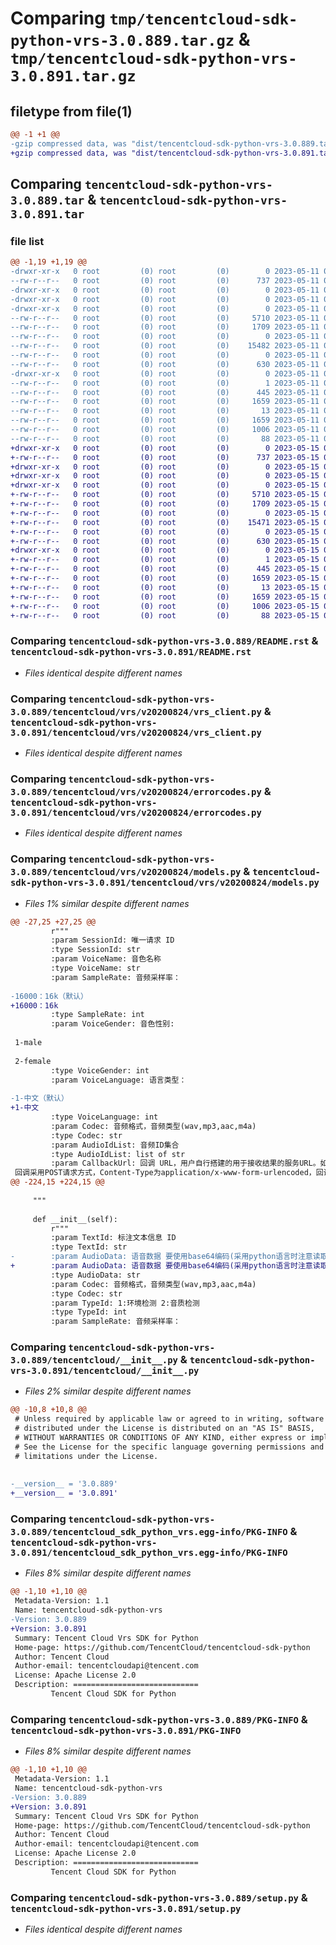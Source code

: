 # Comparing `tmp/tencentcloud-sdk-python-vrs-3.0.889.tar.gz` & `tmp/tencentcloud-sdk-python-vrs-3.0.891.tar.gz`

## filetype from file(1)

```diff
@@ -1 +1 @@
-gzip compressed data, was "dist/tencentcloud-sdk-python-vrs-3.0.889.tar", last modified: Thu May 11 03:28:52 2023, max compression
+gzip compressed data, was "dist/tencentcloud-sdk-python-vrs-3.0.891.tar", last modified: Mon May 15 04:56:01 2023, max compression
```

## Comparing `tencentcloud-sdk-python-vrs-3.0.889.tar` & `tencentcloud-sdk-python-vrs-3.0.891.tar`

### file list

```diff
@@ -1,19 +1,19 @@
-drwxr-xr-x   0 root         (0) root         (0)        0 2023-05-11 03:28:52.000000 tencentcloud-sdk-python-vrs-3.0.889/
--rw-r--r--   0 root         (0) root         (0)      737 2023-05-11 03:28:52.000000 tencentcloud-sdk-python-vrs-3.0.889/README.rst
-drwxr-xr-x   0 root         (0) root         (0)        0 2023-05-11 03:28:52.000000 tencentcloud-sdk-python-vrs-3.0.889/tencentcloud/
-drwxr-xr-x   0 root         (0) root         (0)        0 2023-05-11 03:28:52.000000 tencentcloud-sdk-python-vrs-3.0.889/tencentcloud/vrs/
-drwxr-xr-x   0 root         (0) root         (0)        0 2023-05-11 03:28:52.000000 tencentcloud-sdk-python-vrs-3.0.889/tencentcloud/vrs/v20200824/
--rw-r--r--   0 root         (0) root         (0)     5710 2023-05-11 03:28:52.000000 tencentcloud-sdk-python-vrs-3.0.889/tencentcloud/vrs/v20200824/vrs_client.py
--rw-r--r--   0 root         (0) root         (0)     1709 2023-05-11 03:28:52.000000 tencentcloud-sdk-python-vrs-3.0.889/tencentcloud/vrs/v20200824/errorcodes.py
--rw-r--r--   0 root         (0) root         (0)        0 2023-05-11 03:28:52.000000 tencentcloud-sdk-python-vrs-3.0.889/tencentcloud/vrs/v20200824/__init__.py
--rw-r--r--   0 root         (0) root         (0)    15482 2023-05-11 03:28:52.000000 tencentcloud-sdk-python-vrs-3.0.889/tencentcloud/vrs/v20200824/models.py
--rw-r--r--   0 root         (0) root         (0)        0 2023-05-11 03:28:52.000000 tencentcloud-sdk-python-vrs-3.0.889/tencentcloud/vrs/__init__.py
--rw-r--r--   0 root         (0) root         (0)      630 2023-05-11 03:28:52.000000 tencentcloud-sdk-python-vrs-3.0.889/tencentcloud/__init__.py
-drwxr-xr-x   0 root         (0) root         (0)        0 2023-05-11 03:28:52.000000 tencentcloud-sdk-python-vrs-3.0.889/tencentcloud_sdk_python_vrs.egg-info/
--rw-r--r--   0 root         (0) root         (0)        1 2023-05-11 03:28:52.000000 tencentcloud-sdk-python-vrs-3.0.889/tencentcloud_sdk_python_vrs.egg-info/dependency_links.txt
--rw-r--r--   0 root         (0) root         (0)      445 2023-05-11 03:28:52.000000 tencentcloud-sdk-python-vrs-3.0.889/tencentcloud_sdk_python_vrs.egg-info/SOURCES.txt
--rw-r--r--   0 root         (0) root         (0)     1659 2023-05-11 03:28:52.000000 tencentcloud-sdk-python-vrs-3.0.889/tencentcloud_sdk_python_vrs.egg-info/PKG-INFO
--rw-r--r--   0 root         (0) root         (0)       13 2023-05-11 03:28:52.000000 tencentcloud-sdk-python-vrs-3.0.889/tencentcloud_sdk_python_vrs.egg-info/top_level.txt
--rw-r--r--   0 root         (0) root         (0)     1659 2023-05-11 03:28:52.000000 tencentcloud-sdk-python-vrs-3.0.889/PKG-INFO
--rw-r--r--   0 root         (0) root         (0)     1006 2023-05-11 03:28:52.000000 tencentcloud-sdk-python-vrs-3.0.889/setup.py
--rw-r--r--   0 root         (0) root         (0)       88 2023-05-11 03:28:52.000000 tencentcloud-sdk-python-vrs-3.0.889/setup.cfg
+drwxr-xr-x   0 root         (0) root         (0)        0 2023-05-15 04:56:01.000000 tencentcloud-sdk-python-vrs-3.0.891/
+-rw-r--r--   0 root         (0) root         (0)      737 2023-05-15 04:56:01.000000 tencentcloud-sdk-python-vrs-3.0.891/README.rst
+drwxr-xr-x   0 root         (0) root         (0)        0 2023-05-15 04:56:01.000000 tencentcloud-sdk-python-vrs-3.0.891/tencentcloud/
+drwxr-xr-x   0 root         (0) root         (0)        0 2023-05-15 04:56:01.000000 tencentcloud-sdk-python-vrs-3.0.891/tencentcloud/vrs/
+drwxr-xr-x   0 root         (0) root         (0)        0 2023-05-15 04:56:01.000000 tencentcloud-sdk-python-vrs-3.0.891/tencentcloud/vrs/v20200824/
+-rw-r--r--   0 root         (0) root         (0)     5710 2023-05-15 04:56:01.000000 tencentcloud-sdk-python-vrs-3.0.891/tencentcloud/vrs/v20200824/vrs_client.py
+-rw-r--r--   0 root         (0) root         (0)     1709 2023-05-15 04:56:01.000000 tencentcloud-sdk-python-vrs-3.0.891/tencentcloud/vrs/v20200824/errorcodes.py
+-rw-r--r--   0 root         (0) root         (0)        0 2023-05-15 04:56:01.000000 tencentcloud-sdk-python-vrs-3.0.891/tencentcloud/vrs/v20200824/__init__.py
+-rw-r--r--   0 root         (0) root         (0)    15471 2023-05-15 04:56:01.000000 tencentcloud-sdk-python-vrs-3.0.891/tencentcloud/vrs/v20200824/models.py
+-rw-r--r--   0 root         (0) root         (0)        0 2023-05-15 04:56:01.000000 tencentcloud-sdk-python-vrs-3.0.891/tencentcloud/vrs/__init__.py
+-rw-r--r--   0 root         (0) root         (0)      630 2023-05-15 04:56:01.000000 tencentcloud-sdk-python-vrs-3.0.891/tencentcloud/__init__.py
+drwxr-xr-x   0 root         (0) root         (0)        0 2023-05-15 04:56:01.000000 tencentcloud-sdk-python-vrs-3.0.891/tencentcloud_sdk_python_vrs.egg-info/
+-rw-r--r--   0 root         (0) root         (0)        1 2023-05-15 04:56:01.000000 tencentcloud-sdk-python-vrs-3.0.891/tencentcloud_sdk_python_vrs.egg-info/dependency_links.txt
+-rw-r--r--   0 root         (0) root         (0)      445 2023-05-15 04:56:01.000000 tencentcloud-sdk-python-vrs-3.0.891/tencentcloud_sdk_python_vrs.egg-info/SOURCES.txt
+-rw-r--r--   0 root         (0) root         (0)     1659 2023-05-15 04:56:01.000000 tencentcloud-sdk-python-vrs-3.0.891/tencentcloud_sdk_python_vrs.egg-info/PKG-INFO
+-rw-r--r--   0 root         (0) root         (0)       13 2023-05-15 04:56:01.000000 tencentcloud-sdk-python-vrs-3.0.891/tencentcloud_sdk_python_vrs.egg-info/top_level.txt
+-rw-r--r--   0 root         (0) root         (0)     1659 2023-05-15 04:56:01.000000 tencentcloud-sdk-python-vrs-3.0.891/PKG-INFO
+-rw-r--r--   0 root         (0) root         (0)     1006 2023-05-15 04:56:01.000000 tencentcloud-sdk-python-vrs-3.0.891/setup.py
+-rw-r--r--   0 root         (0) root         (0)       88 2023-05-15 04:56:01.000000 tencentcloud-sdk-python-vrs-3.0.891/setup.cfg
```

### Comparing `tencentcloud-sdk-python-vrs-3.0.889/README.rst` & `tencentcloud-sdk-python-vrs-3.0.891/README.rst`

 * *Files identical despite different names*

### Comparing `tencentcloud-sdk-python-vrs-3.0.889/tencentcloud/vrs/v20200824/vrs_client.py` & `tencentcloud-sdk-python-vrs-3.0.891/tencentcloud/vrs/v20200824/vrs_client.py`

 * *Files identical despite different names*

### Comparing `tencentcloud-sdk-python-vrs-3.0.889/tencentcloud/vrs/v20200824/errorcodes.py` & `tencentcloud-sdk-python-vrs-3.0.891/tencentcloud/vrs/v20200824/errorcodes.py`

 * *Files identical despite different names*

### Comparing `tencentcloud-sdk-python-vrs-3.0.889/tencentcloud/vrs/v20200824/models.py` & `tencentcloud-sdk-python-vrs-3.0.891/tencentcloud/vrs/v20200824/models.py`

 * *Files 1% similar despite different names*

```diff
@@ -27,25 +27,25 @@
         r"""
         :param SessionId: 唯一请求 ID
         :type SessionId: str
         :param VoiceName: 音色名称
         :type VoiceName: str
         :param SampleRate: 音频采样率：
 
-16000：16k（默认）
+16000：16k
         :type SampleRate: int
         :param VoiceGender: 音色性别:
 
 1-male
 
 2-female
         :type VoiceGender: int
         :param VoiceLanguage: 语言类型：
 
-1-中文（默认）
+1-中文
         :type VoiceLanguage: int
         :param Codec: 音频格式，音频类型(wav,mp3,aac,m4a)
         :type Codec: str
         :param AudioIdList: 音频ID集合
         :type AudioIdList: list of str
         :param CallbackUrl: 回调 URL，用户自行搭建的用于接收结果的服务URL。如果用户使用轮询方式获取识别结果，则无需提交该参数。
 回调采用POST请求方式，Content-Type为application/x-www-form-urlencoded，回调数据格式如下:callback_body=checksum=&data={"TaskId":"xxxxxxxxxxxxxx","Status":2,"StatusStr":"success","VoiceType":xxxxx,"ErrorMsg":""}
@@ -224,15 +224,15 @@
 
     """
 
     def __init__(self):
         r"""
         :param TextId: 标注文本信息 ID
         :type TextId: str
-        :param AudioData: 语音数据 要使用base64编码(采用python语言时注意读取文件应该为string而不是byte，以byte格式读取后要decode()。编码后的数据不可带有回车换行符)。
+        :param AudioData: 语音数据 要使用base64编码(采用python语言时注意读取文件时需要转成base64字符串编码，例如：str(base64.b64encode(open("input.aac", mode="rb").read()), encoding='utf-8') )。
         :type AudioData: str
         :param Codec: 音频格式，音频类型(wav,mp3,aac,m4a)
         :type Codec: str
         :param TypeId: 1:环境检测 2:音质检测
         :type TypeId: int
         :param SampleRate: 音频采样率：
```

### Comparing `tencentcloud-sdk-python-vrs-3.0.889/tencentcloud/__init__.py` & `tencentcloud-sdk-python-vrs-3.0.891/tencentcloud/__init__.py`

 * *Files 2% similar despite different names*

```diff
@@ -10,8 +10,8 @@
 # Unless required by applicable law or agreed to in writing, software
 # distributed under the License is distributed on an "AS IS" BASIS,
 # WITHOUT WARRANTIES OR CONDITIONS OF ANY KIND, either express or implied.
 # See the License for the specific language governing permissions and
 # limitations under the License.
 
 
-__version__ = '3.0.889'
+__version__ = '3.0.891'
```

### Comparing `tencentcloud-sdk-python-vrs-3.0.889/tencentcloud_sdk_python_vrs.egg-info/PKG-INFO` & `tencentcloud-sdk-python-vrs-3.0.891/tencentcloud_sdk_python_vrs.egg-info/PKG-INFO`

 * *Files 8% similar despite different names*

```diff
@@ -1,10 +1,10 @@
 Metadata-Version: 1.1
 Name: tencentcloud-sdk-python-vrs
-Version: 3.0.889
+Version: 3.0.891
 Summary: Tencent Cloud Vrs SDK for Python
 Home-page: https://github.com/TencentCloud/tencentcloud-sdk-python
 Author: Tencent Cloud
 Author-email: tencentcloudapi@tencent.com
 License: Apache License 2.0
 Description: ============================
         Tencent Cloud SDK for Python
```

### Comparing `tencentcloud-sdk-python-vrs-3.0.889/PKG-INFO` & `tencentcloud-sdk-python-vrs-3.0.891/PKG-INFO`

 * *Files 8% similar despite different names*

```diff
@@ -1,10 +1,10 @@
 Metadata-Version: 1.1
 Name: tencentcloud-sdk-python-vrs
-Version: 3.0.889
+Version: 3.0.891
 Summary: Tencent Cloud Vrs SDK for Python
 Home-page: https://github.com/TencentCloud/tencentcloud-sdk-python
 Author: Tencent Cloud
 Author-email: tencentcloudapi@tencent.com
 License: Apache License 2.0
 Description: ============================
         Tencent Cloud SDK for Python
```

### Comparing `tencentcloud-sdk-python-vrs-3.0.889/setup.py` & `tencentcloud-sdk-python-vrs-3.0.891/setup.py`

 * *Files identical despite different names*

